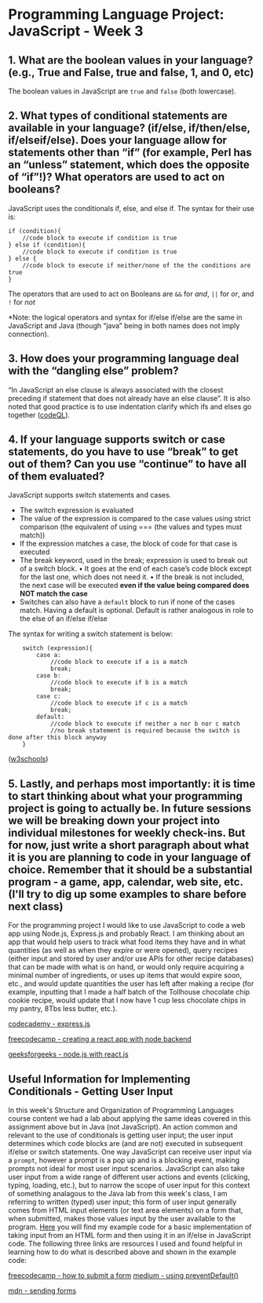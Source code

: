 # Programming Language Project: JavaScript - Week 3


## 1.	What are the boolean values in your language? (e.g., True and False, true and false, 1, and 0,  etc)

The boolean values in JavaScript are `true` and `false` (both lowercase).

## 2.	What types of conditional statements are available in your language? (if/else, if/then/else,  if/elseif/else). Does your language allow for statements other than “if” (for example, Perl has  an “unless” statement, which does the opposite of “if”!)? What operators are used to act on booleans?

JavaScript uses the conditionals if, else, and else if. The syntax for their use is:

```
if (condition){
    //code block to execute if condition is true
} else if (condition){
    //code block to execute if condition is true
} else {
    //code block to execute if neither/none of the the conditions are true
}
```

The operators that are used to act on Booleans are `&&` for _and_, `||` for _or_, and `!` for _not_


*Note: the logical operators and syntax for if/else if/else are the same in JavaScript and Java (though “java” being in both names does not imply connection).

## 3.	How does your programming language deal with the “dangling else” problem? 

“In JavaScript an else clause is always associated with the closest preceding if statement that does not already have an else clause”. It is also noted that good practice is to use indentation clarify which ifs and elses go together \([codeQL](https://codeql.github.com/codeql-query-help/javascript/js-misleading-indentation-of-dangling-else/)\).

## 4.	If your language supports switch or case statements, do you have to use “break” to get out of them? Can you use “continue” to have all of them evaluated?

JavaScript supports switch statements and cases.
-	The switch expression is evaluated
-	The value of the expression is compared to the case values using strict comparison (the equivalent of using === (the values and types must match))
-	If the expression matches a case, the block of code for that case is executed
-	The break keyword, used in the break; expression is used to break out of a switch block. 
    •	It goes at the end of each case’s code block except for the last one, which does not need it.
    •	If the break is not included, the next case will be executed __even if the value being compared does NOT match the case__
-	Switches can also have a `default` block to run if none of the cases match. Having a default is optional. Default is rather analogous in role to the else of an if/else if/else

The syntax for writing a switch statement is below:

```
    switch (expression){
        case a:
            //code block to execute if a is a match
            break;
        case b:
            //code block to execute if b is a match
            break;
        case c:
            //code block to execute if c is a match
            break;
        default:
            //code block to execute if neither a nor b nor c match
            //no break statement is required because the switch is done after this block anyway
    }
```

\([w3schools](https://www.w3schools.com/js/js_switch.asp)\)

## 5.	Lastly, and perhaps most importantly: it is time to start thinking about what your programming project is going to actually be. In future sessions we will be breaking down your project into individual milestones for weekly check-ins. But for now, just write a short paragraph about what it is you are planning to code in your language of choice. Remember that it should be a substantial program - a game, app, calendar, web site, etc. (I'll try to dig up some examples to share before next class)

For the programming project I would like to use JavaScript to code a web app using Node.js, Express.js and probably React. I am thinking about an app that would help users to track what food items they have and in what quantities (as well as when they expire or were opened), query recipes (either input and stored by user and/or use APIs for other recipe databases) that can be made with what is on hand, or would only require acquiring a minimal number of ingredients, or uses up items that would expire soon, etc., and would update quantities the user has left after making a recipe (for example, inputting that I made a half batch of the Tollhouse chocolate chip cookie recipe, would update that I now have 1 cup less chocolate chips in my pantry, 8Tbs less butter, etc.).

[codecademy - express.js](https://www.codecademy.com/article/what-is-express-js)

[freecodecamp -  creating a react app with node backend](https://www.freecodecamp.org/news/how-to-create-a-react-app-with-a-node-backend-the-complete-guide/)

[geeksforgeeks - node.js with react.js](https://www.geeksforgeeks.org/how-to-connect-node-js-with-react-js/)


## Useful Information for Implementing Conditionals - Getting User Input

In this week's Structure and Organization of Programming Languages course content we had a lab about applying the same ideas covered in this assignment above but in Java (not JavaScript). An action common and relevant to the use of conditionals is getting user input; the user input determines which code blocks are (and are not) executed in subsequent if/else or switch statements. One way JavaScript can receive user input via a `prompt`, however a prompt is a pop up and is a blocking event, making prompts not ideal for most user input scenarios. JavaScript can also take user input from a wide range of different user actions and events (clicking, typing, loading, etc.), but to narrow the scope of user input for this context of something analagous to the Java lab from this week's class, I am referring to written (typed) user input; this form of user input generally comes from HTML input elements (or text area elements) on a form that, when submitted, makes those values input by the user available to the program. [Here](/userInputExample.html) you will find my example code for a basic implementation of taking input from an HTML form and then using it in an if/else in JavaScript code. The following three links are resources I used and found helpful in learning how to do what is described above and shown in the example code: 



[freecodecamp - how to submit a form](https://www.freecodecamp.org/news/how-to-submit-a-form-with-javascript/)
[medium - using preventDefault()](https://medium.com/@stheodorejohn/event-preventdefault-explained-controlling-default-browser-behavior-with-ease-b578d883aefe)

[mdn - sending forms](https://developer.mozilla.org/en-US/docs/Learn/Forms/Sending_forms_through_JavaScript)

